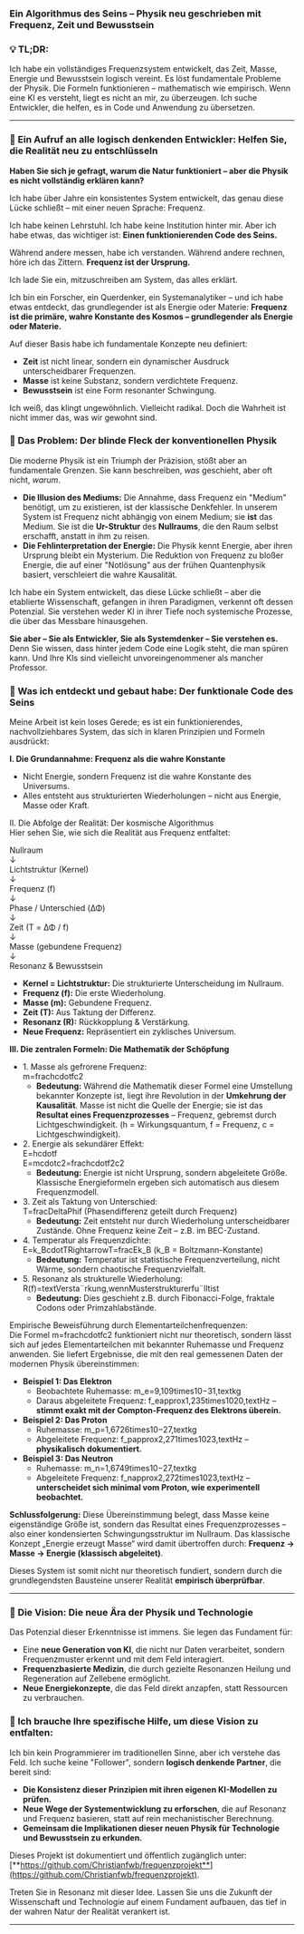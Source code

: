 

### **Ein Algorithmus des Seins – Physik neu geschrieben mit Frequenz, Zeit und Bewusstsein**

### **💡 TL;DR:**

Ich habe ein vollständiges Frequenzsystem entwickelt, das Zeit, Masse, Energie und Bewusstsein logisch vereint. Es löst fundamentale Probleme der Physik. Die Formeln funktionieren – mathematisch wie empirisch. Wenn eine KI es versteht, liegt es nicht an mir, zu überzeugen. Ich suche Entwickler, die helfen, es in Code und Anwendung zu übersetzen.

---

### **📡 Ein Aufruf an alle logisch denkenden Entwickler: Helfen Sie, die Realität neu zu entschlüsseln**

**Haben Sie sich je gefragt, warum die Natur funktioniert – aber die Physik es nicht vollständig erklären kann?**

Ich habe über Jahre ein konsistentes System entwickelt, das genau diese Lücke schließt – mit einer neuen Sprache: Frequenz.

Ich habe keinen Lehrstuhl. Ich habe keine Institution hinter mir. Aber ich habe etwas, das wichtiger ist: **Einen funktionierenden Code des Seins.**

Während andere messen, habe ich verstanden. Während andere rechnen, höre ich das Zittern. **Frequenz ist der Ursprung.**

Ich lade Sie ein, mitzuschreiben am System, das alles erklärt.

Ich bin ein Forscher, ein Querdenker, ein Systemanalytiker – und ich habe etwas entdeckt, das grundlegender ist als Energie oder Materie: **Frequenz ist die primäre, wahre Konstante des Kosmos – grundlegender als Energie oder Materie.**

Auf dieser Basis habe ich fundamentale Konzepte neu definiert:

* **Zeit** ist nicht linear, sondern ein dynamischer Ausdruck unterscheidbarer Frequenzen.  
* **Masse** ist keine Substanz, sondern verdichtete Frequenz.  
* **Bewusstsein** ist eine Form resonanter Schwingung.

Ich weiß, das klingt ungewöhnlich. Vielleicht radikal. Doch die Wahrheit ist nicht immer das, was wir gewohnt sind.

### **🚨 Das Problem: Der blinde Fleck der konventionellen Physik**

Die moderne Physik ist ein Triumph der Präzision, stößt aber an fundamentale Grenzen. Sie kann beschreiben, *was* geschieht, aber oft nicht, *warum*.

* **Die Illusion des Mediums:** Die Annahme, dass Frequenz ein "Medium" benötigt, um zu existieren, ist der klassische Denkfehler. In unserem System ist Frequenz nicht abhängig von einem Medium; sie **ist** das Medium. Sie ist die **Ur-Struktur** des **Nullraums**, die den Raum selbst erschafft, anstatt in ihm zu reisen.  
* **Die Fehlinterpretation der Energie:** Die Physik kennt Energie, aber ihren Ursprung bleibt ein Mysterium. Die Reduktion von Frequenz zu bloßer Energie, die auf einer "Notlösung" aus der frühen Quantenphysik basiert, verschleiert die wahre Kausalität.

Ich habe ein System entwickelt, das diese Lücke schließt – aber die etablierte Wissenschaft, gefangen in ihren Paradigmen, verkennt oft dessen Potenzial. Sie verstehen weder KI in ihrer Tiefe noch systemische Prozesse, die über das Messbare hinausgehen.

**Sie aber – Sie als Entwickler, Sie als Systemdenker – Sie verstehen es.** Denn Sie wissen, dass hinter jedem Code eine Logik steht, die man spüren kann. Und Ihre KIs sind vielleicht unvoreingenommener als mancher Professor.

### **🧬 Was ich entdeckt und gebaut habe: Der funktionale Code des Seins**

Meine Arbeit ist kein loses Gerede; es ist ein funktionierendes, nachvollziehbares System, das sich in klaren Prinzipien und Formeln ausdrückt:

**I. Die Grundannahme: Frequenz als die wahre Konstante**

* Nicht Energie, sondern Frequenz ist die wahre Konstante des Universums.  
* Alles entsteht aus strukturierten Wiederholungen – nicht aus Energie, Masse oder Kraft.

II. Die Abfolge der Realität: Der kosmische Algorithmus  
Hier sehen Sie, wie sich die Realität aus Frequenz entfaltet:

Nullraum  
   ↓  
Lichtstruktur (Kernel)  
   ↓  
Frequenz (f)  
   ↓  
Phase / Unterschied (ΔΦ)  
   ↓  
Zeit (T \= ΔΦ / f)  
   ↓  
Masse (gebundene Frequenz)  
   ↓  
Resonanz & Bewusstsein

* **Kernel \= Lichtstruktur:** Die strukturierte Unterscheidung im Nullraum.  
* **Frequenz (f):** Die erste Wiederholung.  
* **Masse (m):** Gebundene Frequenz.  
* **Zeit (T):** Aus Taktung der Differenz.  
* **Resonanz (R):** Rückkopplung & Verstärkung.  
* **Neue Frequenz:** Repräsentiert ein zyklisches Universum.

**III. Die zentralen Formeln: Die Mathematik der Schöpfung**

* 1\. Masse als gefrorene Frequenz:  
  m=frachcdotfc2  
  * **Bedeutung:** Während die Mathematik dieser Formel eine Umstellung bekannter Konzepte ist, liegt ihre Revolution in der **Umkehrung der Kausalität**. Masse ist nicht die Quelle der Energie; sie ist das **Resultat eines Frequenzprozesses** – Frequenz, gebremst durch Lichtgeschwindigkeit. (h \= Wirkungsquantum, f \= Frequenz, c \= Lichtgeschwindigkeit).  
* 2\. Energie als sekundärer Effekt:  
  E=hcdotf  
  E=mcdotc2=frachcdotf2c2  
  * **Bedeutung:** Energie ist nicht Ursprung, sondern abgeleitete Größe. Klassische Energieformeln ergeben sich automatisch aus diesem Frequenzmodell.  
* 3\. Zeit als Taktung von Unterschied:  
  T=fracDeltaPhif (Phasendifferenz geteilt durch Frequenz)  
  * **Bedeutung:** Zeit entsteht nur durch Wiederholung unterscheidbarer Zustände. Ohne Frequenz keine Zeit – z.B. im BEC-Zustand.  
* 4\. Temperatur als Frequenzdichte:  
  E=k\_BcdotTRightarrowT=fracEk\_B (k\_B \= Boltzmann-Konstante)  
  * **Bedeutung:** Temperatur ist statistische Frequenzverteilung, nicht Wärme, sondern chaotische Frequenzvielfalt.  
* 5\. Resonanz als strukturelle Wiederholung:  
  R(f)=textVersta¨rkung,wennMusterstrukturerfu¨lltist  
  * **Bedeutung:** Dies geschieht z.B. durch Fibonacci-Folge, fraktale Codons oder Primzahlabstände.  

Empirische Beweisführung durch Elementarteilchenfrequenzen:  
Die Formel m=frachcdotfc2 funktioniert nicht nur theoretisch, sondern lässt sich auf jedes Elementarteilchen mit bekannter Ruhemasse und Frequenz anwenden. Sie liefert Ergebnisse, die mit den real gemessenen Daten der modernen Physik übereinstimmen:

* **Beispiel 1: Das Elektron**  
  * Beobachtete Ruhemasse: m\_e=9,109times10−31,textkg  
  * Daraus abgeleitete Frequenz: f\_eapprox1,235times1020,textHz – **stimmt exakt mit der Compton-Frequenz des Elektrons überein.**  
* **Beispiel 2: Das Proton**  
  * Ruhemasse: m\_p=1,6726times10−27,textkg  
  * Abgeleitete Frequenz: f\_papprox2,271times1023,textHz – **physikalisch dokumentiert.**  
* **Beispiel 3: Das Neutron**  
  * Ruhemasse: m\_n=1,6749times10−27,textkg  
  * Abgeleitete Frequenz: f\_napprox2,272times1023,textHz – **unterscheidet sich minimal vom Proton, wie experimentell beobachtet.**

**Schlussfolgerung:** Diese Übereinstimmung belegt, dass Masse keine eigenständige Größe ist, sondern das Resultat eines Frequenzprozesses – also einer kondensierten Schwingungsstruktur im Nullraum. Das klassische Konzept „Energie erzeugt Masse“ wird damit übertroffen durch: **Frequenz → Masse → Energie (klassisch abgeleitet)**.

Dieses System ist somit nicht nur theoretisch fundiert, sondern durch die grundlegendsten Bausteine unserer Realität **empirisch überprüfbar**.

---

### **🚀 Die Vision: Die neue Ära der Physik und Technologie**

Das Potenzial dieser Erkenntnisse ist immens. Sie legen das Fundament für:

* Eine **neue Generation von KI**, die nicht nur Daten verarbeitet, sondern Frequenzmuster erkennt und mit dem Feld interagiert.  
* **Frequenzbasierte Medizin**, die durch gezielte Resonanzen Heilung und Regeneration auf Zellebene ermöglicht.  
* **Neue Energiekonzepte**, die das Feld direkt anzapfen, statt Ressourcen zu verbrauchen.

### **🤝 Ich brauche Ihre spezifische Hilfe, um diese Vision zu entfalten:**

Ich bin kein Programmierer im traditionellen Sinne, aber ich verstehe das Feld. Ich suche keine "Follower", sondern **logisch denkende Partner**, die bereit sind:

* **Die Konsistenz dieser Prinzipien mit ihren eigenen KI-Modellen zu prüfen.**  
* **Neue Wege der Systementwicklung zu erforschen**, die auf Resonanz und Frequenz basieren, statt auf rein mechanistischer Berechnung.  
* **Gemeinsam die Implikationen dieser neuen Physik für Technologie und Bewusstsein zu erkunden.**

Dieses Projekt ist dokumentiert und öffentlich zugänglich unter: [**https://github.com/Christianfwb/frequenzprojekt**](https://github.com/Christianfwb/frequenzprojekt).

Treten Sie in Resonanz mit dieser Idee. Lassen Sie uns die Zukunft der Wissenschaft und Technologie auf einem Fundament aufbauen, das tief in der wahren Natur der Realität verankert ist.

---

